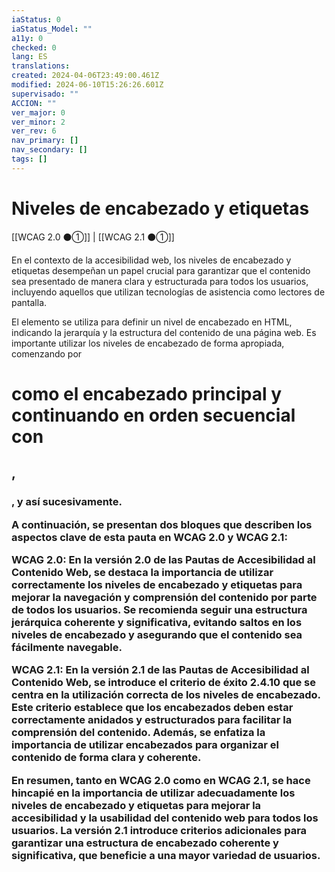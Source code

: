 ```yaml
---
iaStatus: 0
iaStatus_Model: ""
a11y: 0
checked: 0
lang: ES
translations: 
created: 2024-04-06T23:49:00.461Z
modified: 2024-06-10T15:26:26.601Z
supervisado: ""
ACCION: ""
ver_major: 0
ver_minor: 2
ver_rev: 6
nav_primary: []
nav_secondary: []
tags: []
---
```

# Niveles de encabezado y etiquetas

[[WCAG 2.0 ⚫①]] | [[WCAG 2.1 ⚫①]]

En el contexto de la accesibilidad web, los niveles de encabezado y etiquetas desempeñan un papel crucial para garantizar que el contenido sea presentado de manera clara y estructurada para todos los usuarios, incluyendo aquellos que utilizan tecnologías de asistencia como lectores de pantalla. 

El elemento <TOKEN> se utiliza para definir un nivel de encabezado en HTML, indicando la jerarquía y la estructura del contenido de una página web. Es importante utilizar los niveles de encabezado de forma apropiada, comenzando por <h1> como el encabezado principal y continuando en orden secuencial con <h2>, <h3>, y así sucesivamente.

A continuación, se presentan dos bloques que describen los aspectos clave de esta pauta en WCAG 2.0 y WCAG 2.1:

**WCAG 2.0:**
En la versión 2.0 de las Pautas de Accesibilidad al Contenido Web, se destaca la importancia de utilizar correctamente los niveles de encabezado y etiquetas para mejorar la navegación y comprensión del contenido por parte de todos los usuarios. Se recomienda seguir una estructura jerárquica coherente y significativa, evitando saltos en los niveles de encabezado y asegurando que el contenido sea fácilmente navegable.

**WCAG 2.1:**
En la versión 2.1 de las Pautas de Accesibilidad al Contenido Web, se introduce el criterio de éxito 2.4.10 que se centra en la utilización correcta de los niveles de encabezado. Este criterio establece que los encabezados deben estar correctamente anidados y estructurados para facilitar la comprensión del contenido. Además, se enfatiza la importancia de utilizar encabezados para organizar el contenido de forma clara y coherente.

En resumen, tanto en WCAG 2.0 como en WCAG 2.1, se hace hincapié en la importancia de utilizar adecuadamente los niveles de encabezado y etiquetas para mejorar la accesibilidad y la usabilidad del contenido web para todos los usuarios. La versión 2.1 introduce criterios adicionales para garantizar una estructura de encabezado coherente y significativa, que beneficie a una mayor variedad de usuarios.
